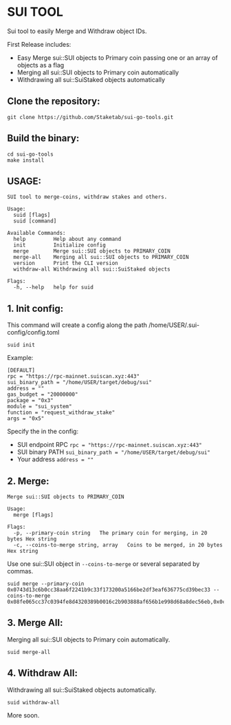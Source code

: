 # SUI TOOL
Sui tool to easily Merge and Withdraw object IDs.

First Release includes:
- Easy Merge sui::SUI objects to Primary coin passing one or an array of objects as a flag
- Merging all sui::SUI objects to Primary coin automatically
- Withdrawing all sui::SuiStaked objects automatically

## Clone the repository:
```
git clone https://github.com/Staketab/sui-go-tools.git
```

## Build the binary:
```
cd sui-go-tools
make install
```

## USAGE:
```
SUI tool to merge-coins, withdraw stakes and others.

Usage:
  suid [flags]
  suid [command]

Available Commands:
  help         Help about any command
  init         Initialize config
  merge        Merge sui::SUI objects to PRIMARY_COIN
  merge-all    Merging all sui::SUI objects to PRIMARY_COIN
  version      Print the CLI version
  withdraw-all Withdrawing all sui::SuiStaked objects

Flags:
  -h, --help   help for suid
```

## 1. Init config:
This command will create a config along the path /home/USER/.sui-config/config.toml
```
suid init
```
Example:
```
[DEFAULT]
rpc = "https://rpc-mainnet.suiscan.xyz:443"
sui_binary_path = "/home/USER/target/debug/sui"
address = ""
gas_budget = "20000000"
package = "0x3"
module = "sui_system"
function = "request_withdraw_stake"
args = "0x5"
```
Specify the in the config:
- SUI endpoint RPC `rpc = "https://rpc-mainnet.suiscan.xyz:443"`
- SUI binary PATH `sui_binary_path = "/home/USER/target/debug/sui"`
- Your address `address = ""`

## 2. Merge:
```
Merge sui::SUI objects to PRIMARY_COIN

Usage:
  merge [flags]

Flags:
  -p, --primary-coin string   The primary coin for merging, in 20 bytes Hex string
  -c, --coins-to-merge string, array   Coins to be merged, in 20 bytes Hex string
```
Use one sui::SUI object in `--coins-to-merge` or several separated by commas.
```
suid merge --primary-coin 0x0743d13c6b0cc38aa6f2241b9c33f173200a5166be2df3eaf636775cd39bec33 --coins-to-merge 0x08fe065cc37c0394fe8d4320389b0016c2b903888af656b1e998d68a8dec56eb,0x0c466a8adc360dd4c596cfc190d59f02354b295c54048d75374e38dff7810f64
```

## 3. Merge All:
Merging all sui::SUI objects to Primary coin automatically.
```
suid merge-all
```
## 4. Withdraw All:
Withdrawing all sui::SuiStaked objects automatically.
```
suid withdraw-all
```

More soon.